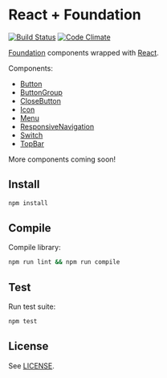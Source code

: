 # React + Foundation

[![Build Status](https://travis-ci.org/nordsoftware/react-foundation.svg?branch=master)](https://travis-ci.org/nordsoftware/react-foundation)
[![Code Climate](https://codeclimate.com/github/nordsoftware/react-foundation/badges/gpa.svg)](https://codeclimate.com/github/nordsoftware/react-foundation)

[Foundation](http://foundation.zurb.com/sites/docs/) components wrapped with [React](https://facebook.github.io/react/).

Components:

- [Button](src/components/button.js)
- [ButtonGroup](src/components/button-group.js)
- [CloseButton](src/components/close-button.js)
- [Icon](src/components/icon.js)
- [Menu](src/components/menu.js)
- [ResponsiveNavigation](src/components/responsive.js)
- [Switch](src/components/switch.js)
- [TopBar](src/components/top-bar.js)

More components coming soon!

## Install

```bash
npm install
```

## Compile

Compile library:

```bash
npm run lint && npm run compile
```

## Test

Run test suite:

```bash
npm test
```

## License

See [LICENSE](LICENSE).
